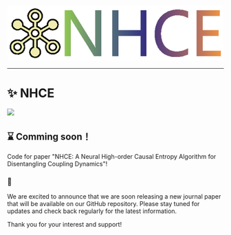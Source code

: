 <p align="center">
  <img src="icon.eps" />
</p>

---

# ✨ NHCE 
<img src="https://img.shields.io/badge/main-v1.0-blue">

## ⌛ Comming soon！ 

Code for paper "NHCE: A Neural High-order Causal Entropy Algorithm for Disentangling Coupling Dynamics"!

###  📨
We are excited to announce that we are soon releasing a new journal paper that will be available on our GitHub repository. Please stay tuned for updates and check back regularly for the latest information. 

Thank you for your interest and support!
